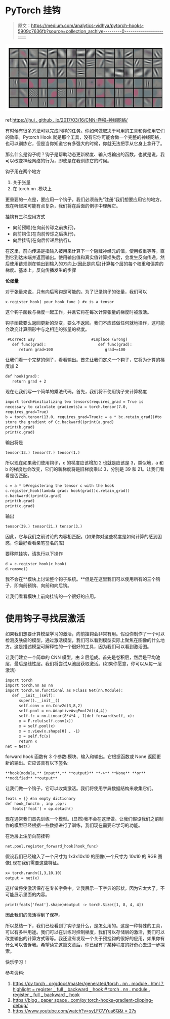 # PyTorch 挂钩

> 原文：<https://medium.com/analytics-vidhya/pytorch-hooks-5909c7636fb?source=collection_archive---------0----------------------->

![](img/decd4227e045b203277e865cbad68700.png)

ref:[https://jhui . github . io/2017/03/16/CNN-卷积-神经网络/](https://jhui.github.io/2017/03/16/CNN-Convolutional-neural-network/)

有时候有很多方法可以完成同样的任务。你如何做取决于可用的工具和你使用它们的效率。Pytorch Hook 就是那个工具，没有它你可能会做一个完整的神经网络，也可以训练它，但是当你知道它有多强大的时候，你就无法把手从它身上拿开了。

那么什么是钩子呢？钩子是帮助动态更新梯度、输入或输出的函数。也就是说，我可以改变神经网络的行为，即使是在我训练它的时候。

钩子用在两个地方

1.  关于张量
2.  在 torch.nn .模块上

更重要的一点是，要应用一个钩子，我们必须首先“注册”我们想要应用它的地方。现在听起来可能有点复杂，我们将在后面的例子中理解它。

挂钩有三种应用方式

*   向前预瞄(在向前传球之前执行)，
*   向前钩住(在向前传球之后执行)，
*   向后挂钩(在向后传递后执行)。

在这里，前向传递是指输入被用来计算下一个隐藏神经元的值，使用权重等等，直到它到达末端并返回输出。使用输出值和真实值计算损失后，会发生反向传递，然后使用链规则在输出到输入的方向上(因此是向后)计算每个层的每个权重和偏差的梯度。基本上，反向传播发生的步骤

**论张量**

对于张量来说，只有向后弯钩是可能的。为了记录钩子的张量，我们可以

```
x.register_hook( your_hook_func ) #x is a tensor
```

这个钩子函数与梯度一起工作，并且它将在每次计算张量的梯度时被激活。

钩子函数要么返回更新的渐变，要么不返回。我们不应该做任何就地操作，这可能会改变计算图形中与之相连的张量的梯度。

```
 #Correct way                         #Inplace (wrong)
   def func(grad):                       def func(grad):
      return grad+100                       grad+=100
```

让我们看一个完整的例子，看看输出。首先让我们定义一个钩子，它将为计算的梯度加 2

```
def hook(grad):
   return grad + 2
```

现在让我们写一个简单的乘法代码，首先，我们将不使用钩子来计算梯度

```
import torch#initializing two tensors(requires_grad = True is necessary to calculate gradients)a = torch.tensor(7.0, requires_grad=True)
b = torch.tensor(13.0, requires_grad=True)c = a * bc.retain_grad()#to store the gradient of Cc.backward()print(a.grad)
print(b.grad)
print(c.grad)
```

输出将是

```
tensor(13.) tensor(7.) tensor(1.)
```

所以现在如果我们使用钩子，c 的梯度应该增加 2 也就是应该是 3，类似地，a 和 b 的梯度也会改变，它们的新梯度将是旧梯度乘以 3，分别是 39 和 21。让我们看看是否匹配。

```
c = a * b#registering the tensor c with the hook
c.register_hook(lambda grad: hook(grad))c.retain_grad()
c.backward()print(a.grad)
print(b.grad)
print(c.grad)
```

输出

```
tensor(39.) tensor(21.) tensor(3.)
```

因此，它与我们之前讨论的内容相匹配。(如果你对这些梯度是如何计算的感到困惑，你最好看看亲笔签名的库)

要移除挂钩，请执行以下操作

```
d = c.register_hook(c_hook)
d.remove()
```

我不会在**模块上讨论整个钩子系统。**但是在这里我们可以使用所有的三个钩子，即向前预钩、向前和向后钩。

让我们看看模块上前向挂钩的一个很好的应用。

# **使用钩子寻找层激活**

如果我们想要计算模型学习的激活，向前挂钩会非常有用。假设你制作了一个可以检测皮肤癌的模型，通过激活模型，我们可以看到模型实际上聚焦在图像的什么地方。这是描述模型可解释性的一个很好的工具，因为我们可以看到激活图。

让我们建立一个简单的 CNN 模型，由 3 层组成。首先是卷积层，然后是平均池层，最后是线性层。我们将尝试从池层获取激活。(如果你愿意，你可以从每一层激活)

```
import torch
import torch.nn as nn
import torch.nn.functional as Fclass Net(nn.Module):
   def __init__(self):
      super().__init__() 
      self.conv = nn.Conv2d(3,8,2)
      self.pool = nn.AdaptiveAvgPool2d((4,4))
      self.fc = nn.Linear(8*4*4 , 1)def forward(self, x):
      x = F.relu(self.conv(x))
      x = self.pool(x)
      x = x.view(x.shape[0] , -1)
      x = self.fc(x)
      return x
net = Net()
```

forward hook 函数有 3 个参数:模块、输入和输出。它根据函数或 None 返回更新的输出。它应该具有以下签名:

```
**hook(module,** input**,** **output)** **->** **None** **or** **modified** **output**
```

让我们做一个钩子，它可以收集激活。我们将使用字典数据结构来收集它们。

```
feats = {} #an empty dictionary
def hook_func(m , inp ,op):
   feats['feat'] = op.detach()
```

现在通常我们首先训练一个模型。(显然)我不会在这里做。让我们假设我们之前制作的模型已经根据一些数据进行了训练，我们现在需要它学习的功能。

在池层上注册向前挂钩

```
net.pool.register_forward_hook(hook_func)
```

假设我们已经输入了一个尺寸为 1x3x10x10 的图像(一个尺寸为 10x10 的 RGB 图像),现在我们需要这些特征。

```
x= torch.randn(1,3,10,10)
output = net(x)
```

这样做将使激活保存在专长字典中。让我展示一下字典的形状，因为它太大了，不可能展示里面的内容。

```
print(feats['feat'].shape)#output -> torch.Size([1, 8, 4, 4])
```

因此我们的激活得到了保存。

所以总结一下，我们已经看到了钩子是什么，是怎么用的。这是一种特殊的工具，可以有多种用途。我们可以在训练时控制梯度，我们可以存储层的激活，我们可以改变输出的计算方式等等。我还没有发现一个关于预挂钩的很好的应用，如果你有什么可以告诉我。希望读完这篇文章后，你已经有了某种程度的好奇心去进一步探索。

快乐学习！

参考资料:

1.  [https://py torch . org/docs/master/generated/torch . nn . module . html？highlight = register _ full _ backward _ hook # torch . nn . module . register _ full _ backward _ hook](https://pytorch.org/docs/master/generated/torch.nn.Module.html?highlight=register_full_backward_hook#torch.nn.Module.register_full_backward_hook)
2.  [https://blog . paper space . com/py torch-hooks-gradient-clipping-debug/](https://blog.paperspace.com/pytorch-hooks-gradient-clipping-debugging/)
3.  [https://www.youtube.com/watch?v=syLFCVYua6Q&t = 27s](https://www.youtube.com/watch?v=syLFCVYua6Q&t=27s)